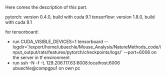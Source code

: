 Here comes the description of this part.

pytorch: version 0.4.0, build with cuda 9.1
tensorflow: version 1.8.0, build with cuda 9.1

for tensorboard:
- run
CUDA_VISIBLE_DEVICES=1 tensorboard --logdir='/export/home/ubuechle/Mouse_Analysis/NatureMethods_code/input_output/rats/features/pytorch/checkpoints/logs/' --port=6006
on the server in tf environment
- run
ssh -N -f -L 129.206.117.63:8008:localhost:6006 ubuechle@compgpu1
on own pc

